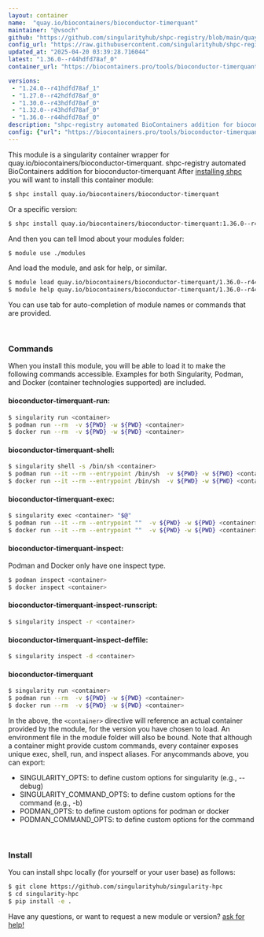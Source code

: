 ```yaml
---
layout: container
name:  "quay.io/biocontainers/bioconductor-timerquant"
maintainer: "@vsoch"
github: "https://github.com/singularityhub/shpc-registry/blob/main/quay.io/biocontainers/bioconductor-timerquant/container.yaml"
config_url: "https://raw.githubusercontent.com/singularityhub/shpc-registry/main/quay.io/biocontainers/bioconductor-timerquant/container.yaml"
updated_at: "2025-04-20 03:39:28.716044"
latest: "1.36.0--r44hdfd78af_0"
container_url: "https://biocontainers.pro/tools/bioconductor-timerquant"

versions:
 - "1.24.0--r41hdfd78af_1"
 - "1.27.0--r42hdfd78af_0"
 - "1.30.0--r43hdfd78af_0"
 - "1.32.0--r43hdfd78af_0"
 - "1.36.0--r44hdfd78af_0"
description: "shpc-registry automated BioContainers addition for bioconductor-timerquant"
config: {"url": "https://biocontainers.pro/tools/bioconductor-timerquant", "maintainer": "@vsoch", "description": "shpc-registry automated BioContainers addition for bioconductor-timerquant", "latest": {"1.36.0--r44hdfd78af_0": "sha256:1e2756ba23c493ffbec6cfafaaaf36912ab7fb9477b294c9242b1f0e719dd35d"}, "tags": {"1.24.0--r41hdfd78af_1": "sha256:e48b927fe50ee8c5d92a043adb506e340888e520766cc2bf7456445e025a8520", "1.27.0--r42hdfd78af_0": "sha256:247bf7fc845c7fff3f826c6a6ac5af3473d12cc709680e077e83638ef1a41c94", "1.30.0--r43hdfd78af_0": "sha256:60577d4c11b3bfdb807c68166c5249971429c8e7f90bde47d52ed90ed9958cfc", "1.32.0--r43hdfd78af_0": "sha256:0501e675129bb551d28ef2e8e17bf4f083f77a0988381a9472408cc795053623", "1.36.0--r44hdfd78af_0": "sha256:1e2756ba23c493ffbec6cfafaaaf36912ab7fb9477b294c9242b1f0e719dd35d"}, "docker": "quay.io/biocontainers/bioconductor-timerquant"}
---
```


This module is a singularity container wrapper for quay.io/biocontainers/bioconductor-timerquant.
shpc-registry automated BioContainers addition for bioconductor-timerquant
After [installing shpc](#install) you will want to install this container module:


```bash
$ shpc install quay.io/biocontainers/bioconductor-timerquant
```

Or a specific version:

```bash
$ shpc install quay.io/biocontainers/bioconductor-timerquant:1.36.0--r44hdfd78af_0
```

And then you can tell lmod about your modules folder:

```bash
$ module use ./modules
```

And load the module, and ask for help, or similar.

```bash
$ module load quay.io/biocontainers/bioconductor-timerquant/1.36.0--r44hdfd78af_0
$ module help quay.io/biocontainers/bioconductor-timerquant/1.36.0--r44hdfd78af_0
```

You can use tab for auto-completion of module names or commands that are provided.

<br>

### Commands

When you install this module, you will be able to load it to make the following commands accessible.
Examples for both Singularity, Podman, and Docker (container technologies supported) are included.

#### bioconductor-timerquant-run:

```bash
$ singularity run <container>
$ podman run --rm  -v ${PWD} -w ${PWD} <container>
$ docker run --rm  -v ${PWD} -w ${PWD} <container>
```

#### bioconductor-timerquant-shell:

```bash
$ singularity shell -s /bin/sh <container>
$ podman run --it --rm --entrypoint /bin/sh  -v ${PWD} -w ${PWD} <container>
$ docker run --it --rm --entrypoint /bin/sh  -v ${PWD} -w ${PWD} <container>
```

#### bioconductor-timerquant-exec:

```bash
$ singularity exec <container> "$@"
$ podman run --it --rm --entrypoint ""  -v ${PWD} -w ${PWD} <container> "$@"
$ docker run --it --rm --entrypoint ""  -v ${PWD} -w ${PWD} <container> "$@"
```

#### bioconductor-timerquant-inspect:

Podman and Docker only have one inspect type.

```bash
$ podman inspect <container>
$ docker inspect <container>
```

#### bioconductor-timerquant-inspect-runscript:

```bash
$ singularity inspect -r <container>
```

#### bioconductor-timerquant-inspect-deffile:

```bash
$ singularity inspect -d <container>
```



#### bioconductor-timerquant

```bash
$ singularity run <container>
$ podman run --rm  -v ${PWD} -w ${PWD} <container>
$ docker run --rm  -v ${PWD} -w ${PWD} <container>
```


In the above, the `<container>` directive will reference an actual container provided
by the module, for the version you have chosen to load. An environment file in the
module folder will also be bound. Note that although a container
might provide custom commands, every container exposes unique exec, shell, run, and
inspect aliases. For anycommands above, you can export:

 - SINGULARITY_OPTS: to define custom options for singularity (e.g., --debug)
 - SINGULARITY_COMMAND_OPTS: to define custom options for the command (e.g., -b)
 - PODMAN_OPTS: to define custom options for podman or docker
 - PODMAN_COMMAND_OPTS: to define custom options for the command

<br>

### Install

You can install shpc locally (for yourself or your user base) as follows:

```bash
$ git clone https://github.com/singularityhub/singularity-hpc
$ cd singularity-hpc
$ pip install -e .
```

Have any questions, or want to request a new module or version? [ask for help!](https://github.com/singularityhub/singularity-hpc/issues)